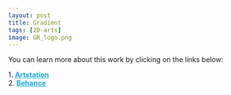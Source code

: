 ```yaml
---
layout: post 
title: Gradient
tags: [2D-arts]
image: GR_logo.png
---
```


<!--more-->

You can learn more about this work by clicking on the links below: <br/>

<div>
	1.
    <a href="https://www.artstation.com/artwork/L2WgOw" target="_blank" style="font-weight: bold; color: #1CAAD9;">Artstation</a><br/>
	2.
	<a href="https://www.behance.net/gallery/84998503/Gradient" target="_blank" style="font-weight: bold; color: #1CAAD9;">Behance</a><br/>	
</div>
